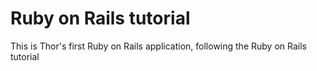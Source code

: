 # Ruby on Rails tutorial
This is Thor's first Ruby on Rails application, following the Ruby on Rails tutorial
